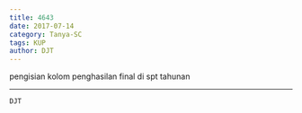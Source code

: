 ```yaml
---
title: 4643
date: 2017-07-14
category: Tanya-SC
tags: KUP
author: DJT
---
```


pengisian kolom penghasilan final di spt tahunan

---



`DJT`
